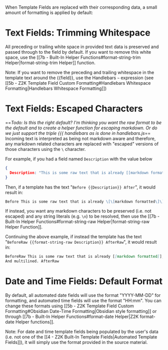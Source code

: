 When Template Fields are replaced with their corresponding data, a small amount of formatting is applied by default:

# Text Fields: Trimming Whitespace
All preceding or trailing white space in provided text data is preserved and passed through to the field by default. If you want to remove this white space, use the [[7b - Built-In Helper Functions#format-string-trim Helper|format-string-trim Helper]] function. 

Note: If you want to remove the preceding and trailing whitespace in the template text around the {{field}}, use the Handlebars `~` expression (see [[5b - Z2K Template Field Custom Formatting#Handlebars Whitespace Formatting|Handlebars Whitespace Formatting]])

# Text Fields: Escaped Characters
==*Todo: Is this the right default? I'm thinking you want the raw format to be the default and to create a helper function for escaping markdown. Or do we just support the triple {{{ handlebars as is done in handlebars.js*== 
Incoming text is interpreted as being not markdown aware and therefore, any markdown related characters are replaced with "escaped" versions of those characters using the `\` character. 

For example, if you had a field named `Description` with the value below
```json
{
  Description: "This is some raw text that is already [[markdown formatted]], where I want to *preserve* that markdown formatting\nAnd multilined."
}
```

Then, if a template has the text "`Before {{Description}} After`", it would result in:

```md
Before This is some raw text that is already \[\[markdown formatted\]\], where I want to \*preserve\* that markdown formatting\\nAnd multilined. After
```

If instead, you want any markdown characters to be preserved (i.e. not escaped) and any string literals (e.g. `\n`) to be resolved, then use the [[7b - Built-In Helper Functions#format-string-raw Helper|format-string-raw Helper Function]].

Continuing the above example, if instead the template has the text "`BeforeRaw {{format-string-raw Description}} AfterRaw`", it would result in:

```md
BeforeRaw This is some raw text that is already [[markdown formatted]], where I want to *preserve* that markdown formatting
And multilined. AfterRaw
```

# Date and Time Fields: Default Format
By default, all automated date fields will use the format "YYYY-MM-DD" for formatting, and automated time fields will use the format "HH:mm". You can change these formats using [[5b - Z2K Template Field Custom Formatting#Obsidian Date-Time Formatting|Obsidian style formatting]] or through [[7b - Built-In Helper Functions#format-date Helper|Z2K format-date Helper functions]].

Note: For date and time template fields being populated by the user's data (i.e. not one of the [[4 - Z2K Built-In Template Fields|Automated Template Fields]]), it will simply use the format provided in the source material. 